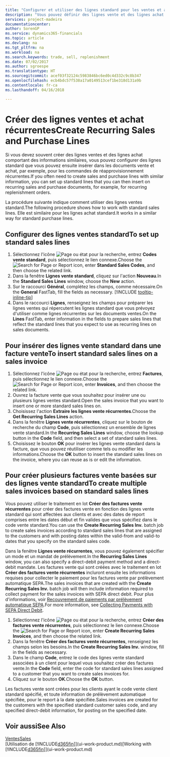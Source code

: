 ```yaml
---
title: "Configurer et utiliser des lignes standard pour les ventes et achats récurrents| Microsoft"
description: "Vous pouvez définir des lignes vente et des lignes achat que vous utilisez fréquemment et les insérer dans des documents achat et vente pour remplir rapidement les lignes avec des informations standard."
services: project-madeira
documentationcenter: 
author: SorenGP
ms.service: dynamics365-financials
ms.topic: article
ms.devlang: na
ms.tgt_pltfrm: na
ms.workload: na
ms.search.keywords: trade, sell, replenishment
ms.date: 07/02/2017
ms.author: sgroespe
ms.translationtype: HT
ms.sourcegitcommit: acef03f32124c5983846bc6ed0c4d332c9c8b347
ms.openlocfilehash: ecb4bdc57f538a17a0149513cef1be318d131a9b
ms.contentlocale: fr-ca
ms.lasthandoff: 04/16/2018

---
```

# <a name="create-recurring-sales-and-purchase-lines"></a><span data-ttu-id="53e3b-103">Créer des lignes ventes et achat récurrentes</span><span class="sxs-lookup"><span data-stu-id="53e3b-103">Create Recurring Sales and Purchase Lines</span></span>
<span data-ttu-id="53e3b-104">Si vous devez souvent créer des lignes ventes et des lignes achat comportant des informations similaires, vous pouvez configurer des lignes standard que vous pouvez ensuite insérer dans les documents vente et achat, par exemple, pour les commandes de réapprovisionnement récurrentes.</span><span class="sxs-lookup"><span data-stu-id="53e3b-104">If you often need to create sales and purchase lines with similar information, you can set up standard lines that you can then insert on recurring sales and purchase documents, for example, for recurring replenishment orders.</span></span>  

<span data-ttu-id="53e3b-105">La procédure suivante indique comment utiliser des lignes ventes standard.</span><span class="sxs-lookup"><span data-stu-id="53e3b-105">The following procedure shows how to work with standard sales lines.</span></span> <span data-ttu-id="53e3b-106">Elle est similaire pour les lignes achat standard.</span><span class="sxs-lookup"><span data-stu-id="53e3b-106">It works in a similar way for standard purchase lines.</span></span>  

## <a name="to-set-up-standard-sales-lines"></a><span data-ttu-id="53e3b-107">Configurer des lignes ventes standard</span><span class="sxs-lookup"><span data-stu-id="53e3b-107">To set up standard sales lines</span></span>  
1. <span data-ttu-id="53e3b-108">Sélectionnez l'icône ![Page ou état pour la recherche](media/ui-search/search_small.png "Page ou état pour la recherche"), entrez **Codes vente standard**, puis sélectionnez le lien connexe.</span><span class="sxs-lookup"><span data-stu-id="53e3b-108">Choose the ![Search for Page or Report](media/ui-search/search_small.png "Search for Page or Report icon") icon, enter **Standard Sales Codes**, and then choose the related link.</span></span>  
2. <span data-ttu-id="53e3b-109">Dans la fenêtre **Lignes vente standard**, cliquez sur l'action **Nouveau**.</span><span class="sxs-lookup"><span data-stu-id="53e3b-109">In the **Standard Sales Lines** window, choose the **New** action.</span></span>  
3. <span data-ttu-id="53e3b-110">Sur le raccourci **Général**, complétez les champs, comme nécessaire.</span><span class="sxs-lookup"><span data-stu-id="53e3b-110">On the **General** FastTab, fill the fields as necessary.</span></span> [!INCLUDE [tooltip-inline-tip](includes/tooltip-inline-tip_md.md)]  
4. <span data-ttu-id="53e3b-111">Dans le raccourci **Lignes**, renseignez les champs pour préparer les lignes ventes qui répercutent les lignes standard que vous prévoyez d'utiliser comme lignes récurrentes sur les documents ventes.</span><span class="sxs-lookup"><span data-stu-id="53e3b-111">On the **Lines** FastTab, enter information in the fields to prepare sales lines that reflect the standard lines that you expect to use as recurring lines on sales documents.</span></span>  

## <a name="to-insert-standard-sales-lines-on-a-sales-invoice"></a><span data-ttu-id="53e3b-112">Pour insérer des lignes vente standard dans une facture vente</span><span class="sxs-lookup"><span data-stu-id="53e3b-112">To insert standard sales lines on a sales invoice</span></span>
1. <span data-ttu-id="53e3b-113">Sélectionnez l'icône ![Page ou état pour la recherche](media/ui-search/search_small.png "Page ou état pour la recherche"), entrez **Factures**, puis sélectionnez le lien connexe.</span><span class="sxs-lookup"><span data-stu-id="53e3b-113">Choose the ![Search for Page or Report](media/ui-search/search_small.png "Search for Page or Report icon") icon, enter **Invoices**, and then choose the related link.</span></span>
2. <span data-ttu-id="53e3b-114">Ouvrez la facture vente que vous souhaitez pour insérer une ou plusieurs lignes ventes standard.</span><span class="sxs-lookup"><span data-stu-id="53e3b-114">Open the sales invoice that you want to insert one or more standard sales lines on.</span></span>
3. <span data-ttu-id="53e3b-115">Choisissez l'action **Extraire les lignes vente récurrentes**.</span><span class="sxs-lookup"><span data-stu-id="53e3b-115">Choose the **Get Recurring Sales Lines** action.</span></span>
4. <span data-ttu-id="53e3b-116">Dans la fenêtre **Lignes vente récurrentes**, cliquez sur le bouton de recherche du champ **Code**, puis sélectionnez un ensemble de lignes vente standard.</span><span class="sxs-lookup"><span data-stu-id="53e3b-116">In the **Recurring Sales Lines** window, choose the lookup button in the **Code** field, and then select a set of standard sales lines.</span></span>
5. <span data-ttu-id="53e3b-117">Choisissez le bouton **OK** pour insérer les lignes vente standard dans la facture, que vous pouvez réutiliser comme tels ou modifier les informations.</span><span class="sxs-lookup"><span data-stu-id="53e3b-117">Choose the **OK** button to insert the standard sales lines on the invoice, where you can reuse as is or edit the information.</span></span>

## <a name="to-create-multiple-sales-invoices-based-on-standard-sales-lines"></a><span data-ttu-id="53e3b-118">Pour créer plusieurs factures vente basées sur des lignes vente standard</span><span class="sxs-lookup"><span data-stu-id="53e3b-118">To create multiple sales invoices based on standard sales lines</span></span>
<span data-ttu-id="53e3b-119">Vous pouvez utiliser le traitement en lot **Créer des factures vente récurrentes** pour créer des factures vente en fonction des lignes vente standard qui sont affectées aux clients et avec des dates de report comprises entre les dates début et fin valides que vous spécifiez dans le code vente standard.</span><span class="sxs-lookup"><span data-stu-id="53e3b-119">You can use the **Create Recurring Sales Inv.** batch job to create sales invoices according to standard sales lines that are assigned to the customers and with posting dates within the valid-from and valid-to dates that you specify on the standard sales code.</span></span>

<span data-ttu-id="53e3b-120">Dans la fenêtre **Lignes vente récurrentes**, vous pouvez également spécifier un mode et un mandat de prélèvement.</span><span class="sxs-lookup"><span data-stu-id="53e3b-120">In the **Recurring Sales Lines** window, you can also specify a direct-debit payment method and a direct-debit mandate.</span></span> <span data-ttu-id="53e3b-121">Les factures vente qui sont créées avec le traitement en lot **Créer des factures vente récurrentes** incluront ensuite les informations requises pour collecter le paiement pour les factures vente par prélèvement automatique SEPA.</span><span class="sxs-lookup"><span data-stu-id="53e3b-121">The sales invoices that are created with the **Create Recurring Sales Inv.** batch job will then include information required to collect payment for the sales invoices with SEPA direct debit.</span></span> <span data-ttu-id="53e3b-122">Pour plus d'informations, voir [Recouvrement de paiements par prélèvement automatique SEPA](finance-collect-payments-with-sepa-direct-debit.md).</span><span class="sxs-lookup"><span data-stu-id="53e3b-122">For more information, see [Collecting Payments with SEPA Direct Debit](finance-collect-payments-with-sepa-direct-debit.md).</span></span>

1. <span data-ttu-id="53e3b-123">Sélectionnez l'icône ![Page ou état pour la recherche](media/ui-search/search_small.png "Page ou état pour la recherche"), entrez **Créer des factures vente récurrentes**, puis sélectionnez le lien connexe.</span><span class="sxs-lookup"><span data-stu-id="53e3b-123">Choose the ![Search for Page or Report](media/ui-search/search_small.png "Search for Page or Report icon") icon, enter **Create Recurring Sales Invoices**, and then choose the related link.</span></span>
2. <span data-ttu-id="53e3b-124">Dans la fenêtre **Créer des factures vente récurrentes**, renseignez les champs selon les besoins.</span><span class="sxs-lookup"><span data-stu-id="53e3b-124">In the **Create Recurring Sales Inv.** window, fill in the fields as necessary.</span></span>
3. <span data-ttu-id="53e3b-125">Dans le champ **Code**, entrez le code des lignes vente standard associées à un client pour lequel vous souhaitez créer des factures vente.</span><span class="sxs-lookup"><span data-stu-id="53e3b-125">In the **Code** field, enter the code for standard sales lines assigned to a customer that you want to create sales invoices for.</span></span>
4. <span data-ttu-id="53e3b-126">Cliquez sur le bouton **OK**.</span><span class="sxs-lookup"><span data-stu-id="53e3b-126">Choose the **OK** button.</span></span>

<span data-ttu-id="53e3b-127">Les factures vente sont créées pour les clients ayant le code vente client standard spécifié, et toute information de prélèvement automatique spécifiée, pour le report à la date spécifiée.</span><span class="sxs-lookup"><span data-stu-id="53e3b-127">Sales invoices are created for the customers with the specified standard customer sales code, and any specified direct-debit information, for posting on the specified date.</span></span>

## <a name="see-also"></a><span data-ttu-id="53e3b-128">Voir aussi</span><span class="sxs-lookup"><span data-stu-id="53e3b-128">See Also</span></span>  
[<span data-ttu-id="53e3b-129">Ventes</span><span class="sxs-lookup"><span data-stu-id="53e3b-129">Sales</span></span>](sales-manage-sales.md)  
<span data-ttu-id="53e3b-130">[Utilisation de [!INCLUDE[d365fin](includes/d365fin_md.md)]](ui-work-product.md)</span><span class="sxs-lookup"><span data-stu-id="53e3b-130">[Working with [!INCLUDE[d365fin](includes/d365fin_md.md)]](ui-work-product.md)</span></span>

